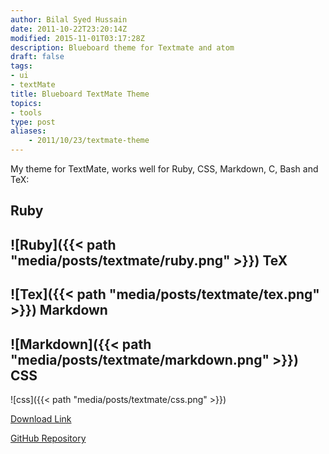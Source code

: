```yaml
---
author: Bilal Syed Hussain
date: 2011-10-22T23:20:14Z
modified: 2015-11-01T03:17:28Z
description: Blueboard theme for Textmate and atom
draft: false
tags:
- ui
- textMate
title: Blueboard TextMate Theme
topics:
- tools
type: post
aliases:
    - 2011/10/23/textmate-theme
---
```


My theme for TextMate, works well for Ruby, CSS, Markdown, C, Bash and TeX:

Ruby
----
![Ruby]({{< path "media/posts/textmate/ruby.png" >}})
TeX
---
![Tex]({{< path "media/posts/textmate/tex.png" >}})
Markdown
--------
![Markdown]({{< path "media/posts/textmate/markdown.png" >}})
CSS
---
![css]({{< path "media/posts/textmate/css.png" >}})


<a href="https://raw.github.com/Bilalh/TextMateThemes/master/Blueboard.tmTheme" download="Blueboard.tmTheme">Download Link</a>


[GitHub Repository](https://github.com/Bilalh/TextMateThemes "Blueboard TextMate theme Repository")
